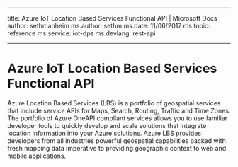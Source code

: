  ---
title: Azure IoT Location Based Services Functional API | Microsoft Docs
author: sethmanheim
ms.author: sethm
ms.date: 11/06/2017
ms.topic: reference
ms.service: iot-dps
ms.devlang: rest-api

---

# Azure IoT Location Based Services Functional API

Azure Location Based Services (LBS) is a portfolio of geospatial services that include service APIs for Maps, Search, Routing, Traffic and Time Zones. The portfolio of Azure OneAPI compliant services allows you to use familiar developer tools to quickly develop and scale solutions that integrate location information into your Azure solutions. Azure LBS provides developers from all industries powerful geospatial capabilities packed with fresh mapping data imperative to providing geographic context to web and mobile applications. 
